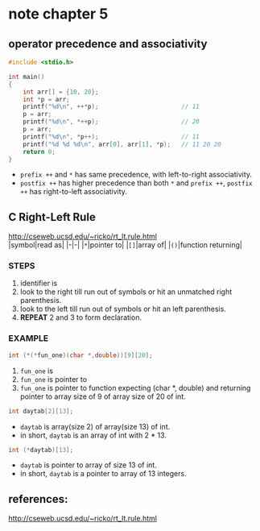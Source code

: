 # note chapter 5

## operator precedence and associativity

```c
#include <stdio.h>

int main()
{
    int arr[] = {10, 20};
    int *p = arr;
    printf("%d\n", ++*p);                       // 11
    p = arr;
    printf("%d\n", *++p);                       // 20
    p = arr;
    printf("%d\n", *p++);                       // 11
    printf("%d %d %d\n", arr[0], arr[1], *p);   // 11 20 20
    return 0;
}
```

* `prefix ++` and `*` has same precedence, with left-to-right associativity.
* `postfix ++` has higher precedence than both `*` and `prefix ++`, `postfix ++` has right-to-left associativity.


## C Right-Left Rule
http://cseweb.ucsd.edu/~ricko/rt_lt.rule.html  
|symbol|read as|
|-|-|
|`*`|pointer to|
|`[]`|array of|
|`()`|function returning|

### STEPS
1. identifier is
2. look to the right till run out of symbols or hit an unmatched right parenthesis.
3. look to the left till run out of symbols or hit an left parenthesis.
4. **REPEAT** 2 and 3 to form declaration.

### EXAMPLE
```c
int (*(*fun_one)(char *,double))[9][20];
```
1. `fun_one` is
2. `fun_one` is pointer to
3. `fun_one` is pointer to function expecting (char *, double) and returning pointer to array size of 9 of array size of 20 of int.

```c
int daytab[2][13];
```
* `daytab` is array(size 2) of array(size 13) of int.
* in short, `daytab` is an array of int with 2 * 13.

```c
int (*daytab)[13];
```
* `daytab` is pointer to array of size 13 of int.
* in short, `daytab` is a pointer to array of 13 integers.




## references:
http://cseweb.ucsd.edu/~ricko/rt_lt.rule.html  
